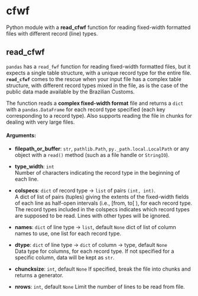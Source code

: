 # cfwf
Python module with a **read_cfwf** function for reading fixed-width formatted files with different record (line) types.

## read_cfwf
`pandas` has a `read_fwf` function for reading fixed-width formatted files, but it expects a single table structure, with a unique record type for the entire file. **`read_cfwf`** comes to the rescue when your input file has a complex table structure, with different record types mixed in the file, as is the case of the public data made available by the Brazilian Customs.

The function reads a **complex fixed-width format** file and returns a `dict` with a `pandas.DataFrame` for each record type specified (each key corresponding to a record type). Also supports reading the file in chunks for dealing with very large files.

#### **Arguments**:
* **filepath_or_buffer**: `str`, `pathlib.Path`, `py._path.local.LocalPath` or any
        object with a `read()` method (such as a file handle or `StringIO`).
        
* **type_width**: `int`  
        Number of characters indicating the record type in the beginning of each 
        line.
        
* **colspecs**: `dict` of record type -> `list` of pairs `(int, int)`.  
        A dict of list of pairs (tuples) giving the extents of the fixed-width
        fields of each line as half-open intervals (i.e., [from, to[ ), for each
        record type. The record types included in the colspecs indicates which record 
        types are supposed to be read. Lines with other types will be ignored.
        
* **names**: `dict` of line type -> `list`, default `None` 
        dict of list of column names to use, one list for each record type.
        
* **dtype**: `dict` of line type -> `dict` of column -> type, default `None`  
        Data type for columns, for each record type. If not specified for a
        specific column, data will be kept as `str`.
        
* **chuncksize**: `int`, default `None` 
        If specified, break the file into chunks and returns a generator.
        
* **nrows**: `int`, default `None` 
        Limit the number of lines to be read from file.
        
